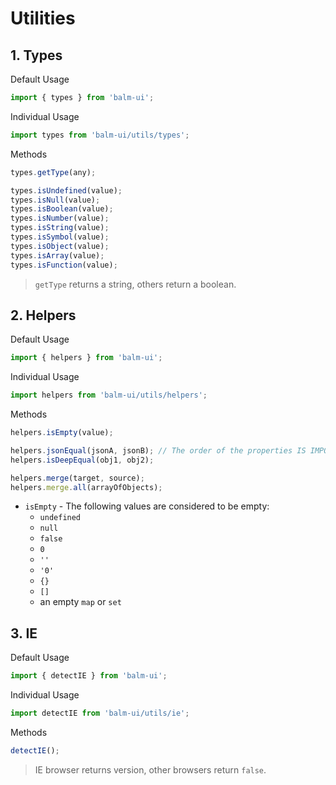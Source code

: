 # Utilities

## 1. Types

Default Usage

```js
import { types } from 'balm-ui';
```

Individual Usage

```js
import types from 'balm-ui/utils/types';
```

Methods

```js
types.getType(any);

types.isUndefined(value);
types.isNull(value);
types.isBoolean(value);
types.isNumber(value);
types.isString(value);
types.isSymbol(value);
types.isObject(value);
types.isArray(value);
types.isFunction(value);
```

> `getType` returns a string, others return a boolean.

## 2. Helpers

Default Usage

```js
import { helpers } from 'balm-ui';
```

Individual Usage

```js
import helpers from 'balm-ui/utils/helpers';
```

Methods

```js
helpers.isEmpty(value);

helpers.jsonEqual(jsonA, jsonB); // The order of the properties IS IMPORTANT
helpers.isDeepEqual(obj1, obj2);

helpers.merge(target, source);
helpers.merge.all(arrayOfObjects);
```

- `isEmpty` - The following values are considered to be empty:
  - `undefined`
  - `null`
  - `false`
  - `0`
  - `''`
  - `'0'`
  - `{}`
  - `[]`
  - an empty `map` or `set`

## 3. IE

Default Usage

```js
import { detectIE } from 'balm-ui';
```

Individual Usage

```js
import detectIE from 'balm-ui/utils/ie';
```

Methods

```js
detectIE();
```

> IE browser returns version, other browsers return `false`.
